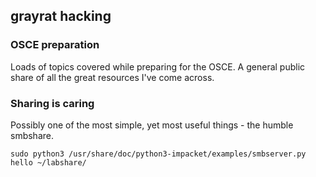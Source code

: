 ## grayrat hacking

### OSCE preparation

Loads of topics covered while preparing for the OSCE. A general public share of all the great resources I've come across.


### Sharing is caring
Possibly one of the most simple, yet most useful things - the humble smbshare.
```
sudo python3 /usr/share/doc/python3-impacket/examples/smbserver.py hello ~/labshare/
```

